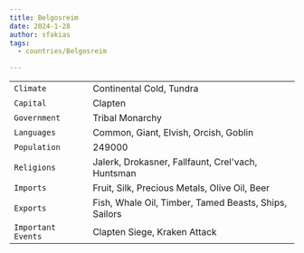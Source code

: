 ```yaml
---
title: Belgosreim
date: 2024-1-28
author: sfakias
tags:
  - countries/Belgosreim

---
```

| | |
| --- | --- |
| `Climate` | Continental Cold, Tundra |
| `Capital` | Clapten |
| `Government` | Tribal Monarchy |
| `Languages` | Common, Giant, Elvish, Orcish, Goblin |
| `Population` | 249000 |
| `Religions` | Jalerk, Drokasner, Fallfaunt, Crel'vach, Huntsman |
| `Imports` | Fruit, Silk, Precious Metals, Olive Oil, Beer |
| `Exports` | Fish, Whale Oil, Timber, Tamed Beasts, Ships, Sailors |
| `Important Events` | Clapten Siege, Kraken Attack |
